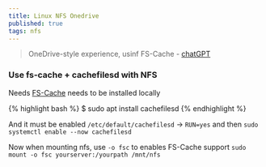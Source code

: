 ```yaml
---
title: Linux NFS Onedrive
published: true
tags: nfs
---
```

>  OneDrive-style experience, usinf FS-Cache - [chatGPT](https://chatgpt.com/share/681c8f76-b64c-800d-95e0-9f5f8a2605c5)

### Use fs-cache + cachefilesd with NFS

Needs [FS-Cache]() needs to be installed locally

{% highlight bash %}
$ sudo apt install cachefilesd
{% endhighlight %}

And it must be enabled `/etc/default/cachefilesd` -> `RUN=yes`
and then `sudo systemctl enable --now cachefilesd`

Now when mounting nfs, use `-o fsc` to enables FS-Cache support
`sudo mount -o fsc yourserver:/yourpath /mnt/nfs`
